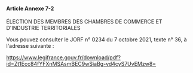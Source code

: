 #### Article Annexe 7-2

ÉLECTION DES MEMBRES DES CHAMBRES DE COMMERCE ET D'INDUSTRIE TERRITORIALES

Vous pouvez consulter le JORF n° 0234 du 7 octobre 2021, texte n° 36, à l'adresse suivante :

https://www.legifrance.gouv.fr/download/pdf?id=Zt1Ecc84fYFXnMSAsmBEC9wSiaBg-vd4cyS7UvEMzw8=

